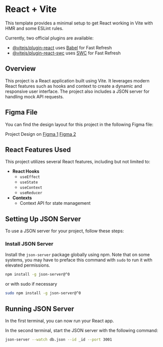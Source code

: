 # React + Vite

This template provides a minimal setup to get React working in Vite with HMR and some ESLint rules.

Currently, two official plugins are available:

- [@vitejs/plugin-react](https://github.com/vitejs/vite-plugin-react/blob/main/packages/plugin-react/README.md) uses [Babel](https://babeljs.io/) for Fast Refresh
- [@vitejs/plugin-react-swc](https://github.com/vitejs/vite-plugin-react-swc) uses [SWC](https://swc.rs/) for Fast Refresh

## Overview

This project is a React application built using Vite. It leverages modern React features such as hooks and context to create a dynamic and responsive user interface. The project also includes a JSON server for handling mock API requests.

## Figma File

You can find the design layout for this project in the following Figma file:

Project Design on [Figma 1](https://www.figma.com/design/JELwiE1GnlYDgJTcphpJOH/Sprint-11%3A-WTWR?node-id=311-433&t=GrK1sNfUyyYSi7hW-0) [Figma 2](https://www.figma.com/design/F03bTb81Pw8IDPj5Y9rc5i/Sprint-10-%7C-WTWR?node-id=311-433&t=b4cYtCWdvm2csvLg-0)

## React Features Used

This project utilizes several React features, including but not limited to:

- **React Hooks**
  - `useEffect`
  - `useState`
  - `useContext`
  - `useReducer`
- **Contexts**
  - Context API for state management

## Setting Up JSON Server

To use a JSON server for your project, follow these steps:

### Install JSON Server

Install the `json-server` package globally using npm. Note that on some systems, you may have to preface this command with `sudo` to run it with elevated permissions.

```bash
npm install -g json-server@^0
```

or with sudo if necessary

```bash
sudo npm install -g json-server@^0
```

## Running JSON Server

In the first terminal, you can now run your React app.

In the second terminal, start the JSON server with the following command:

```bash
json-server --watch db.json --id _id --port 3001
```
